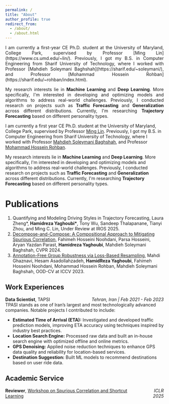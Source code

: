 ```yaml
---
permalink: /
title: "About"
author_profile: true
redirect_from: 
  - /about/
  - /about.html
---
```

<div style="text-align: justify;">
I am currently a first-year CE Ph.D. student at the University of Maryland, College Park, supervised by Professor [Ming Lin](https://www.cs.umd.edu/~lin/). Previously, I got my B.S. in Computer Engineering from Sharif University of Technology, where I worked with Professor [Mahdieh Soleymani Baghshah](https://sharif.edu/~soleymani/), and Professor [Mohammad Hossein Rohban](https://sharif.edu/~rohban/index.html).

My research interests lie in **Machine Learning** and **Deep Learning**. More specifically, I'm interested in developing and optimizing models and algorithms to address real-world challenges. Previously, I conducted research on projects such as **Traffic Forecasting** and **Generalization** across different distributions. Currently, I'm researching **Trajectory Forecasting** based on different personality types.
</div>

I am currently a first year CE Ph.D. student at the University of Maryland, College Park, supervised by Professor [Ming Lin](https://www.cs.umd.edu/~lin/). Previously, I got my B.S. in Computer Engineering from Sharif University of Technology, where I worked with Professor [Mahdieh Soleymani Baghshah](https://sharif.edu/~soleymani/), and Professor [Mohammad Hossein Rohban](https://sharif.edu/~rohban/index.html).

My research interests lie in **Machine Learning** and **Deep Learning**. More specifically, I'm interested in developing and optimizing models and algorithms to address real-world challenges. Previously, I conducted research on projects such as **Traffic Forecasting** and **Generalization** across different distributions. Currently, I'm researching **Trajectory Forecasting** based on different personality types.

Publications
======
1. Quantifying and Modeling Driving Styles in Trajectory Forecasting, Laura Zheng\*, **Hamidreza Yaghoubi\***, Tony Wu, Sandeep Thalapanane, Tianyi Zhou, and Ming C. Lin, Under Review at IROS 2025.
1. [Decompose-and-Compose: A Compositional Approach to Mitigating Spurious Correlation](https://openaccess.thecvf.com/content/CVPR2024/papers/Noohdani_Decompose-and-Compose_A_Compositional_Approach_to_Mitigating_Spurious_Correlation_CVPR_2024_paper.pdf), Fahimeh Hosseini Noohdani, Parsa Hosseini, Aryan Yazdan Parast, **Hamidreza Yaghoubi**, Mahdieh Soleymani Baghshah, CVPR 2024.
1. [Annotation-Free Group Robustness via Loss-Based Resampling](https://arxiv.org/pdf/2312.04893), Mahdi Ghaznavi, Hesam Asadollahzadeh, **HamidReza Yaghoubi**, Fahimeh Hosseini Noohdani, Mohammad Hossein Rohban, Mahdieh Soleymani Baghshah, OOD-CV at ICCV 2023.

Work Experiences
------
<div style="display: flex; justify-content: space-between; align-items: baseline;">
  <div>
    <strong>Data Scientist</strong>, TAPSI
  </div>
  <div style="text-align: right; font-style: italic;">
    Tehran, Iran | Feb 2021 - Feb 2023
  </div>
</div>
TPASI stands as one of Iran’s largest and most technologically advanced companies. Notable projects I contributed to include:

- **Estimated Time of Arrival (ETA):** Investigated and developed traffic prediction models, improving ETA accuracy using techniques inspired by industry best practices.
- **Location Search Engine:** Processed raw data and built an in-house search engine with optimized offline and online metrics.
- **GPS Denoising:** Applied noise reduction techniques to enhance GPS data quality and reliability for location-based services.
- **Destination Suggestion:** Built ML models to recommend destinations based on user ride data.

Academic Service
------
<div style="display: flex; justify-content: space-between; align-items: baseline;">
  <div>
    <strong>Reviewer</strong>, <a href="https://scslworkshop.github.io" target="_blank">Workshop on Spurious Correlation and Shortcut Learning</a>
  </div>
  <div style="text-align: right; font-style: italic;">
    ICLR 2025
  </div>
</div>

